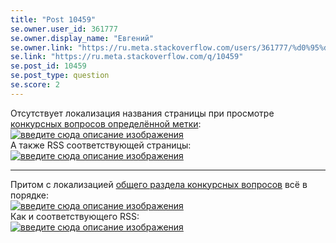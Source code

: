 ```yaml
---
title: "Post 10459"
se.owner.user_id: 361777
se.owner.display_name: "Евгений"
se.owner.link: "https://ru.meta.stackoverflow.com/users/361777/%d0%95%d0%b2%d0%b3%d0%b5%d0%bd%d0%b8%d0%b9"
se.link: "https://ru.meta.stackoverflow.com/q/10459"
se.post_id: 10459
se.post_type: question
se.score: 2
---
```

<p>Отсутствует локализация названия страницы при просмотре <a href="https://ru.stackoverflow.com/questions/tagged/python?tab=Bounties">конкурсных вопросов определённой метки</a>:<br>
<a href="https://i.stack.imgur.com/eIcYJ.png" rel="nofollow noreferrer"><img src="https://i.stack.imgur.com/eIcYJ.png" alt="введите сюда описание изображения"></a><br>
А также RSS соответствующей страницы:<br>
<a href="https://i.stack.imgur.com/wRvkN.png" rel="nofollow noreferrer"><img src="https://i.stack.imgur.com/wRvkN.png" alt="введите сюда описание изображения"></a></p>

<hr>

<p>Притом с локализацией <a href="https://ru.stackoverflow.com/?tab=bounties">общего раздела конкурсных вопросов</a> всё в порядке:<br>
<a href="https://i.stack.imgur.com/sEzd4.png" rel="nofollow noreferrer"><img src="https://i.stack.imgur.com/sEzd4.png" alt="введите сюда описание изображения"></a><br>
Как и соответствующего RSS:<br>
<a href="https://i.stack.imgur.com/Fc7ka.png" rel="nofollow noreferrer"><img src="https://i.stack.imgur.com/Fc7ka.png" alt="введите сюда описание изображения"></a></p>
